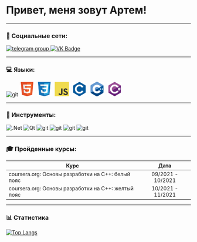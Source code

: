 
# Привет, меня зовут Артем!

---

### 🤝 Социальные сети:

  <div id="badges">
    <a href="https://t.me/artem_stacenko" target="_blank">
      <img src="https://cdn-icons-png.flaticon.com/512/2111/2111646.png" width="40" height="40" alt="telegram group" />
    </a>
    <a href="https://vk.com/artemstacenko" target="_blank">
      <img src="https://cdn-icons-png.flaticon.com/512/145/145813.png" width="40" height="40" alt="VK Badge"/>
    </a>
  </div>

---

### :computer: Языки:

<div>
  <img src="https://user-images.githubusercontent.com/25181517/117201156-9a724800-adec-11eb-9a9d-3cd0f67da4bc.png" title="git" alt="git" width="40" height="40"/>
  <img src="https://github.com/devicons/devicon/blob/master/icons/html5/html5-original.svg" title="html5" alt="html5" width="40" height="40"/>&nbsp
  <img src="https://github.com/devicons/devicon/blob/master/icons/css3/css3-original.svg" title="css" alt="css" width="40" height="40"/>&nbsp
  <img src="https://github.com/devicons/devicon/blob/master/icons/javascript/javascript-original.svg" title="javascript" alt="javascript" width="40" height="40"/>&nbsp
  <img src="https://github.com/devicons/devicon/blob/master/icons/c/c-plain.svg" title="C" alt="C" width="40" height="40"/>&nbsp;
  <img src="https://github.com/devicons/devicon/blob/master/icons/cplusplus/cplusplus-original.svg" title="C++" alt="C++" width="40" height="40"/>&nbsp;
  <img src="https://github.com/devicons/devicon/blob/master/icons/csharp/csharp-original.svg" title="C#" alt="C#" width="40" height="40"/>&nbsp;
</div>

---

### :wrench: Инструменты:

![.Net](https://img.shields.io/badge/.NET-5C2D91?style=for-the-badge&logo=.net&logoColor=white)
![Qt](https://img.shields.io/badge/Qt-%23217346.svg?style=for-the-badge&logo=Qt&logoColor=white)
<img src="https://user-images.githubusercontent.com/25181517/117201470-f6d56780-adec-11eb-8f7c-e70e376cfd07.png" title="git" alt="git" width="40" height="40"/>
<img src="https://user-images.githubusercontent.com/25181517/183891303-41f257f8-6b3d-487c-aa56-c497b880d0fb.png" title="git" alt="git" width="40" height="40"/>
<img src="https://user-images.githubusercontent.com/25181517/117207242-07d5a700-adf4-11eb-975e-be04e62b984b.png" title="git" alt="git" width="40" height="40"/>
<img src="https://user-images.githubusercontent.com/25181517/117207493-49665200-adf4-11eb-808e-a9c0fcc2a0a0.png" title="git" alt="git" width="40" height="40"/>

---

### :mortar_board: Пройденные курсы:
| Курс                                                            | Дата               |
| ----------------------------------------------------------------| :----------------: |
| coursera.org: Основы разработки на C++: белый пояс              | 09/2021 - 10/2021  |
| coursera.org: Основы разработки на C++: желтый пояс              | 10/2021 - 11/2021  |

---
### :bar_chart: Статистика
[![Top Langs](https://github-readme-stats.vercel.app/api/top-langs/?username=stacenko-developer&langs_count=8)](https://github.com/anuraghazra/github-readme-stats)
